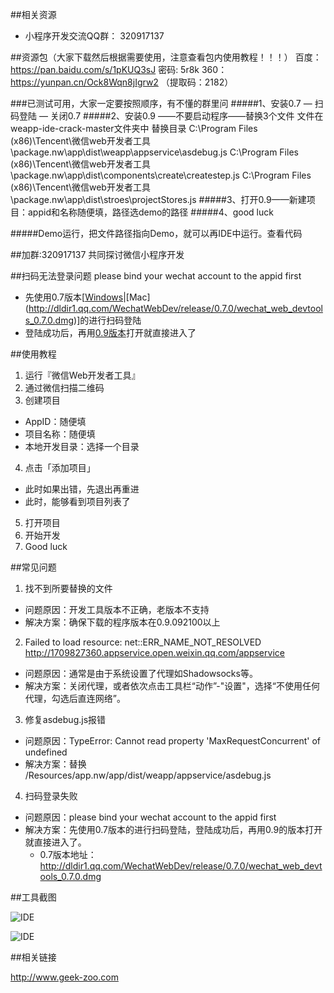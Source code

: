 ##相关资源

* 小程序开发交流QQ群： 320917137

##资源包（大家下载然后根据需要使用，注意查看包内使用教程！！！）
	百度： https://pan.baidu.com/s/1pKUQ3sJ 密码: 5r8k
	360：https://yunpan.cn/Ock8Wqn8jIgrw2 （提取码：2182）

###已测试可用，大家一定要按照顺序，有不懂的群里问
#####1、安装0.7 — 扫码登陆 — 关闭0.7
#####2、安装0.9 ——不要启动程序——替换3个文件
	文件在weapp-ide-crack-master文件夹中
	替换目录
C:\Program Files (x86)\Tencent\微信web开发者工具\package.nw\app\dist\weapp\appservice\asdebug.js
C:\Program Files (x86)\Tencent\微信web开发者工具\package.nw\app\dist\components\create\createstep.js
C:\Program Files (x86)\Tencent\微信web开发者工具\package.nw\app\dist\stroes\projectStores.js
#####3、打开0.9——新建项目：appid和名称随便填，路径选demo的路径
#####4、good luck

#####Demo运行，把文件路径指向Demo，就可以再IDE中运行。查看代码


##加群:320917137 共同探讨微信小程序开发

##扫码无法登录问题 please bind your wechat account to the appid first

* 先使用0.7版本[[Windows](http://dldir1.qq.com/WechatWebDev/release/0.7.0/wechat_web_devtools_0.7.0_x64.exe)|[Mac] (http://dldir1.qq.com/WechatWebDev/release/0.7.0/wechat_web_devtools_0.7.0.dmg)]的进行扫码登陆
* 登陆成功后，再用[0.9版本](https://pan.baidu.com/s/1pLTKIqJ)打开就直接进入了

##使用教程

1. 运行『微信Web开发者工具』
2. 通过微信扫描二维码
3. 创建项目
  * AppID：随便填
  * 项目名称：随便填
  * 本地开发目录：选择一个目录
4. 点击「添加项目」
  * 此时如果出错，先退出再重进
  * 此时，能够看到项目列表了
5. 打开项目
6. 开始开发
7. Good luck

##常见问题
1. 找不到所要替换的文件
  * 问题原因：开发工具版本不正确，老版本不支持
  * 解决方案：确保下载的程序版本在0.9.092100以上
2. Failed to load resource: net::ERR_NAME_NOT_RESOLVED http://1709827360.appservice.open.weixin.qq.com/appservice
  * 问题原因：通常是由于系统设置了代理如Shadowsocks等。
  * 解决方案：关闭代理，或者依次点击工具栏“动作”-"设置"，选择“不使用任何代理，勾选后直连网络”。
3. 修复asdebug.js报错
  * 问题原因：TypeError: Cannot read property 'MaxRequestConcurrent' of undefined
  * 解决方案：替换 /Resources/app.nw/app/dist/weapp/appservice/asdebug.js  
4. 扫码登录失败
  * 问题原因：please bind your wechat account to the appid first
  * 解决方案：先使用0.7版本的进行扫码登陆，登陆成功后，再用0.9的版本打开就直接进入了。
    * 0.7版本地址：http://dldir1.qq.com/WechatWebDev/release/0.7.0/wechat_web_devtools_0.7.0.dmg

##工具截图

![IDE](https://cloud.githubusercontent.com/assets/876707/18745196/f4f0488e-80f3-11e6-844b-f45d7e52a23c.png)

![IDE](https://cloud.githubusercontent.com/assets/876707/18745200/f7a74870-80f3-11e6-83cf-df00f7f87f56.png)

##相关链接

http://www.geek-zoo.com
